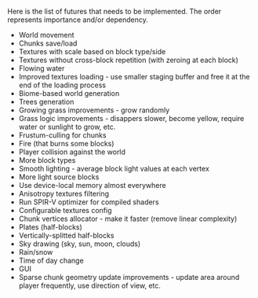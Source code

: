 Here is the list of futures that needs to be implemented.
The order represents importance and/or dependency.
* World movement
* Chunks save/load
* Textures with scale based on block type/side
* Textures without cross-block repetition (with zeroing at each block)
* Flowing water
* Improved textures loading - use smaller staging buffer and free it at the end of the loading process
* Biome-based world generation
* Trees generation
* Growing grass improvements - grow randomly
* Grass logic improvements - disappers slower, become yellow, require water or sunlight to grow, etc.
* Frustum-culling for chunks
* Fire (that burns some blocks)
* Player collision against the world
* More block types
* Smooth lighting - average block light values at each vertex
* More light source blocks
* Use device-local memory almost everywhere
* Anisotropy textures filtering
* Run SPIR-V optimizer for compiled shaders
* Configurable textures config
* Chunk vertices allocator - make it faster (remove linear complexity)
* Plates (half-blocks)
* Vertically-splitted half-blocks
* Sky drawing (sky, sun, moon, clouds)
* Rain/snow
* Time of day change
* GUI
* Sparse chunk geometry update improvements - update area around player frequently, use direction of view, etc.
